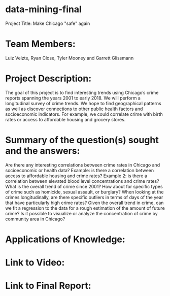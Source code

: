 # data-mining-final
Project Title: Make Chicago "safe" again

# Team Members: 
Luiz Velzte, Ryan Close, Tyler Mooney and Garrett Glissmann

# Project Description: 
The goal of this project is to find interesting trends using Chicago’s crime reports spanning the years 2001 to early 2018. We will perform a longitudinal survey of crime trends. We hope to find geographical patterns as well as discover connections to other public health factors and socioeconomic indicators. For example, we could correlate crime with birth rates or access to affordable housing and grocery stores.

# Summary of the question(s) sought and the answers:
Are there any interesting correlations between crime rates in Chicago and socioeconomic or health data?
  Example: is there a correlation between access to affordable housing and crime rates?
  Example 2: is there a correlation between elevated blood level concentrations and crime rates?
What is the overall trend of crime since 2001? How about for specific types of crime such as homicide, sexual assault, or burglary?
When looking at the crimes longitudinally, are there specific outliers in terms of days of the year that have particularly high crime rates?
Given the overall trend in crime, can we fit a regression to the data for a rough estimation of the amount of future crime?
Is it possible to visualize or analyze the concentration of crime by community area in Chicago?

# Applications of Knowledge:

# Link to Video:

# Link to Final Report:


